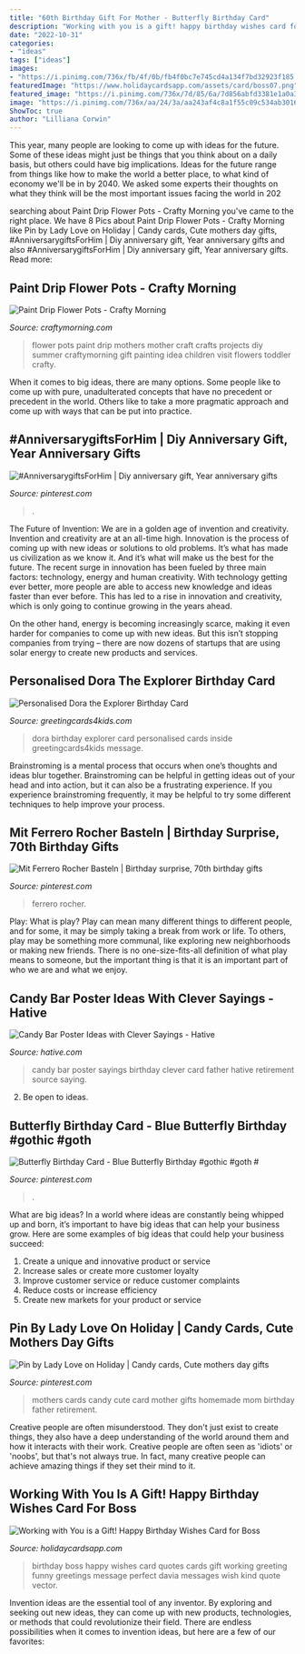 ```yaml
---
title: "60th Birthday Gift For Mother - Butterfly Birthday Card"
description: "Working with you is a gift! happy birthday wishes card for boss"
date: "2022-10-31"
categories:
- "ideas"
tags: ["ideas"]
images:
- "https://i.pinimg.com/736x/fb/4f/0b/fb4f0bc7e745cd4a134f7bd32923f185.jpg"
featuredImage: "https://www.holidaycardsapp.com/assets/card/boss07.png"
featured_image: "https://i.pinimg.com/736x/7d/85/6a/7d856abfd3381e1a0a3a288a383d9ff7.jpg"
image: "https://i.pinimg.com/736x/aa/24/3a/aa243af4c8a1f55c09c534ab30166bdc--candy-cards-mothers-day.jpg"
ShowToc: true
author: "Lilliana Corwin"
---
```



This year, many people are looking to come up with ideas for the future. Some of these ideas might just be things that you think about on a daily basis, but others could have big implications. Ideas for the future range from things like how to make the world a better place, to what kind of economy we'll be in by 2040. We asked some experts their thoughts on what they think will be the most important issues facing the world in 202
	

		
searching about Paint Drip Flower Pots - Crafty Morning you've came to the right place. We have 8 Pics about Paint Drip Flower Pots - Crafty Morning like Pin by Lady Love on Holiday | Candy cards, Cute mothers day gifts, #AnniversarygiftsForHim | Diy anniversary gift, Year anniversary gifts and also #AnniversarygiftsForHim | Diy anniversary gift, Year anniversary gifts. Read more:
		
    
## Paint Drip Flower Pots - Crafty Morning

<img loading=lazy src="https://www.craftymorning.com/wp-content/uploads/2018/04/paint-drip-flower-pots-.png" onerror="this.onerror=null;this.src='https://tse3.mm.bing.net/th?id=OIP.9OqiJWwOInRtXhyl-0lQ8QHaO3&amp;pid=15.1';" alt="Paint Drip Flower Pots - Crafty Morning">

_Source: craftymorning.com_

>flower pots paint drip mothers mother craft crafts projects diy summer craftymorning gift painting idea children visit flowers toddler crafty. 

	

When it comes to big ideas, there are many options. Some people like to come up with pure, unadulterated concepts that have no precedent or precedent in the world. Others like to take a more pragmatic approach and come up with ways that can be put into practice. 

    
## #AnniversarygiftsForHim | Diy Anniversary Gift, Year Anniversary Gifts

<img loading=lazy src="https://i.pinimg.com/736x/7d/85/6a/7d856abfd3381e1a0a3a288a383d9ff7.jpg" onerror="this.onerror=null;this.src='https://tse3.mm.bing.net/th?id=OIP.3G7G3TpqW4faI_Y6KqO1nAHaJ6&amp;pid=15.1';" alt="#AnniversarygiftsForHim | Diy anniversary gift, Year anniversary gifts">

_Source: pinterest.com_

>. 

	

The Future of Invention: We are in a golden age of invention and creativity.
Invention and creativity are at an all-time high. Innovation is the process of coming up with new ideas or solutions to old problems. It’s what has made us civilization as we know it. And it’s what will make us the best for the future.
The recent surge in innovation has been fueled by three main factors: technology, energy and human creativity. With technology getting ever better, more people are able to access new knowledge and ideas faster than ever before. This has led to a rise in innovation and creativity, which is only going to continue growing in the years ahead.

On the other hand, energy is becoming increasingly scarce, making it even harder for companies to come up with new ideas. But this isn’t stopping companies from trying – there are now dozens of startups that are using solar energy to create new products and services.

    
## Personalised Dora The Explorer Birthday Card

<img loading=lazy src="http://www.greetingcards4kids.com/ekmps/shops/kacey36/images/personalised-dora-the-explorer-birthday-card-92-p[ekm]707x999[ekm].jpg" onerror="this.onerror=null;this.src='https://tse2.mm.bing.net/th?id=OIP.P5-zjM5eEJta2xm7PTbHggHaKd&amp;pid=15.1';" alt="Personalised Dora the Explorer Birthday Card">

_Source: greetingcards4kids.com_

>dora birthday explorer card personalised cards inside greetingcards4kids message. 

	

Brainstroming is a mental process that occurs when one’s thoughts and ideas blur together. Brainstroming can be helpful in getting ideas out of your head and into action, but it can also be a frustrating experience. If you experience brainstroming frequently, it may be helpful to try some different techniques to help improve your process.

    
## Mit Ferrero Rocher Basteln | Birthday Surprise, 70th Birthday Gifts

<img loading=lazy src="https://i.pinimg.com/736x/fb/4f/0b/fb4f0bc7e745cd4a134f7bd32923f185.jpg" onerror="this.onerror=null;this.src='https://tse4.mm.bing.net/th?id=OIP.TnLT9rbdNFJe9ypFQ-mj7wHaKK&amp;pid=15.1';" alt="Mit Ferrero Rocher Basteln | Birthday surprise, 70th birthday gifts">

_Source: pinterest.com_

>ferrero rocher. 

	

Play: What is play?
Play can mean many different things to different people, and for some, it may be simply taking a break from work or life. To others, play may be something more communal, like exploring new neighborhoods or making new friends. There is no one-size-fits-all definition of what play means to someone, but the important thing is that it is an important part of who we are and what we enjoy.

    
## Candy Bar Poster Ideas With Clever Sayings - Hative

<img loading=lazy src="https://hative.com/wp-content/uploads/2015/01/candy-bar-sayings/12-candy-bar-saying-ideas.jpg" onerror="this.onerror=null;this.src='https://tse3.mm.bing.net/th?id=OIP.xXtAGYzQS3vZBkdTWtcs0wHaJ4&amp;pid=15.1';" alt="Candy Bar Poster Ideas with Clever Sayings - Hative">

_Source: hative.com_

>candy bar poster sayings birthday clever card father hative retirement source saying. 

	

2. Be open to ideas.

    
## Butterfly Birthday Card - Blue Butterfly Birthday #gothic #goth #

<img loading=lazy src="https://i.pinimg.com/736x/06/91/49/069149dd2b8a70daf71a32cf539ef81e.jpg" onerror="this.onerror=null;this.src='https://tse2.mm.bing.net/th?id=OIP.gGGwu9k6PB9Qu_kHRcf5mgAAAA&amp;pid=15.1';" alt="Butterfly Birthday Card - Blue Butterfly Birthday #gothic #goth #">

_Source: pinterest.com_

>. 

	

What are big ideas?
In a world where ideas are constantly being whipped up and born, it’s important to have big ideas that can help your business grow. Here are some examples of big ideas that could help your business succeed: 
1. Create a unique and innovative product or service 
2. Increase sales or create more customer loyalty 
3. Improve customer service or reduce customer complaints 
4. Reduce costs or increase efficiency 
5. Create new markets for your product or service 

    
## Pin By Lady Love On Holiday | Candy Cards, Cute Mothers Day Gifts

<img loading=lazy src="https://i.pinimg.com/736x/aa/24/3a/aa243af4c8a1f55c09c534ab30166bdc--candy-cards-mothers-day.jpg" onerror="this.onerror=null;this.src='https://tse4.mm.bing.net/th?id=OIP.tzddJbAY0OIWuhsgWzduVQHaJ4&amp;pid=15.1';" alt="Pin by Lady Love on Holiday | Candy cards, Cute mothers day gifts">

_Source: pinterest.com_

>mothers cards candy cute card mother gifts homemade mom birthday father retirement. 

	

Creative people are often misunderstood. They don't just exist to create things, they also have a deep understanding of the world around them and how it interacts with their work. Creative people are often seen as 'idiots' or 'noobs', but that's not always true. In fact, many creative people can achieve amazing things if they set their mind to it.

    
## Working With You Is A Gift! Happy Birthday Wishes Card For Boss

<img loading=lazy src="https://www.holidaycardsapp.com/assets/card/boss07.png" onerror="this.onerror=null;this.src='https://tse3.mm.bing.net/th?id=OIP.LivVVR3mjCKj-QMl7ZXVXQAAAA&amp;pid=15.1';" alt="Working with You is a Gift! Happy Birthday Wishes Card for Boss">

_Source: holidaycardsapp.com_

>birthday boss happy wishes card quotes cards gift working greeting funny greetings message perfect davia messages wish kind quote vector. 

	

Invention ideas are the essential tool of any inventor. By exploring and seeking out new ideas, they can come up with new products, technologies, or methods that could revolutionize their field. There are endless possibilities when it comes to invention ideas, but here are a few of our favorites:

